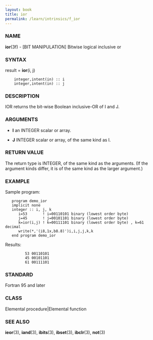 ```yaml
---
layout: book
title: ior
permalink: /learn/intrinsics/f_ior
---
```

### NAME

**ior**(3f) - \[BIT MANIPULATION\] Bitwise logical
inclusive or

### SYNTAX

result = **ior**(i, j)

```
    integer,intent(in) :: i
    integer,intent(in) :: j
```

### DESCRIPTION

IOR returns the bit-wise Boolean inclusive-OR of I and J.

### ARGUMENTS

  - **I**
    an INTEGER scalar or array.

  - **J**
    INTEGER scalar or array, of the same kind as I.

### RETURN VALUE

The return type is INTEGER, of the same kind as the arguments. (If the
argument kinds differ, it is of the same kind as the larger argument.)

### EXAMPLE

Sample program:

```
   program demo_ior
   implicit none
   integer :: i, j, k
      i=53       ! i=00110101 binary (lowest order byte)
      j=45       ! j=00101101 binary (lowest order byte)
      k=ior(i,j) ! k=00111101 binary (lowest order byte) , k=61 decimal
      write(*,'(i8,1x,b8.8)')i,i,j,j,k,k
   end program demo_ior
```

Results:

```
         53 00110101
         45 00101101
         61 00111101
```

### STANDARD

Fortran 95 and later

### CLASS

Elemental procedure|Elemental function

### SEE ALSO

**ieor**(3), **iand**(3), **ibits**(3), **ibset**(3), **ibclr**(3),
**not**(3)

